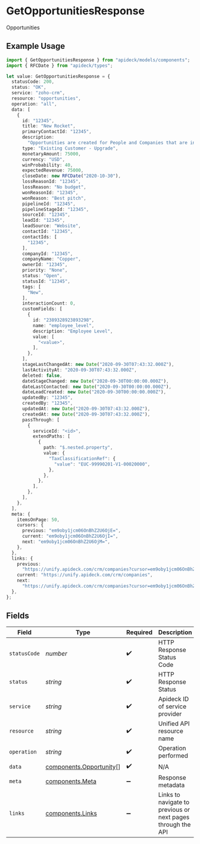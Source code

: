 # GetOpportunitiesResponse

Opportunities

## Example Usage

```typescript
import { GetOpportunitiesResponse } from "apideck/models/components";
import { RFCDate } from "apideck/types";

let value: GetOpportunitiesResponse = {
  statusCode: 200,
  status: "OK",
  service: "zoho-crm",
  resource: "opportunities",
  operation: "all",
  data: [
    {
      id: "12345",
      title: "New Rocket",
      primaryContactId: "12345",
      description:
        "Opportunities are created for People and Companies that are interested in buying your products or services. Create Opportunities for People and Companies to move them through one of your Pipelines.",
      type: "Existing Customer - Upgrade",
      monetaryAmount: 75000,
      currency: "USD",
      winProbability: 40,
      expectedRevenue: 75000,
      closeDate: new RFCDate("2020-10-30"),
      lossReasonId: "12345",
      lossReason: "No budget",
      wonReasonId: "12345",
      wonReason: "Best pitch",
      pipelineId: "12345",
      pipelineStageId: "12345",
      sourceId: "12345",
      leadId: "12345",
      leadSource: "Website",
      contactId: "12345",
      contactIds: [
        "12345",
      ],
      companyId: "12345",
      companyName: "Copper",
      ownerId: "12345",
      priority: "None",
      status: "Open",
      statusId: "12345",
      tags: [
        "New",
      ],
      interactionCount: 0,
      customFields: [
        {
          id: "2389328923893298",
          name: "employee_level",
          description: "Employee Level",
          value: [
            "<value>",
          ],
        },
      ],
      stageLastChangedAt: new Date("2020-09-30T07:43:32.000Z"),
      lastActivityAt: "2020-09-30T07:43:32.000Z",
      deleted: false,
      dateStageChanged: new Date("2020-09-30T00:00:00.000Z"),
      dateLastContacted: new Date("2020-09-30T00:00:00.000Z"),
      dateLeadCreated: new Date("2020-09-30T00:00:00.000Z"),
      updatedBy: "12345",
      createdBy: "12345",
      updatedAt: new Date("2020-09-30T07:43:32.000Z"),
      createdAt: new Date("2020-09-30T07:43:32.000Z"),
      passThrough: [
        {
          serviceId: "<id>",
          extendPaths: [
            {
              path: "$.nested.property",
              value: {
                "TaxClassificationRef": {
                  "value": "EUC-99990201-V1-00020000",
                },
              },
            },
          ],
        },
      ],
    },
  ],
  meta: {
    itemsOnPage: 50,
    cursors: {
      previous: "em9oby1jcm06OnBhZ2U6OjE=",
      current: "em9oby1jcm06OnBhZ2U6OjI=",
      next: "em9oby1jcm06OnBhZ2U6OjM=",
    },
  },
  links: {
    previous:
      "https://unify.apideck.com/crm/companies?cursor=em9oby1jcm06OnBhZ2U6OjE%3D",
    current: "https://unify.apideck.com/crm/companies",
    next:
      "https://unify.apideck.com/crm/companies?cursor=em9oby1jcm06OnBhZ2U6OjM",
  },
};
```

## Fields

| Field                                                              | Type                                                               | Required                                                           | Description                                                        | Example                                                            |
| ------------------------------------------------------------------ | ------------------------------------------------------------------ | ------------------------------------------------------------------ | ------------------------------------------------------------------ | ------------------------------------------------------------------ |
| `statusCode`                                                       | *number*                                                           | :heavy_check_mark:                                                 | HTTP Response Status Code                                          | 200                                                                |
| `status`                                                           | *string*                                                           | :heavy_check_mark:                                                 | HTTP Response Status                                               | OK                                                                 |
| `service`                                                          | *string*                                                           | :heavy_check_mark:                                                 | Apideck ID of service provider                                     | zoho-crm                                                           |
| `resource`                                                         | *string*                                                           | :heavy_check_mark:                                                 | Unified API resource name                                          | opportunities                                                      |
| `operation`                                                        | *string*                                                           | :heavy_check_mark:                                                 | Operation performed                                                | all                                                                |
| `data`                                                             | [components.Opportunity](../../models/components/opportunity.md)[] | :heavy_check_mark:                                                 | N/A                                                                |                                                                    |
| `meta`                                                             | [components.Meta](../../models/components/meta.md)                 | :heavy_minus_sign:                                                 | Response metadata                                                  |                                                                    |
| `links`                                                            | [components.Links](../../models/components/links.md)               | :heavy_minus_sign:                                                 | Links to navigate to previous or next pages through the API        |                                                                    |